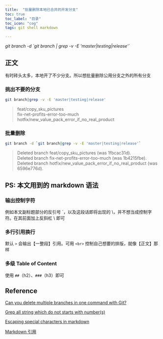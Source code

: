 ```yaml
---
title:  "批量删除本地已合并的开发分支"
toc: true
toc_label: "目录"
toc_icon: "cog"
tags: git shell markdown

---
```


*git branch -d \`git branch | grep -v -E 'master|testing|release'\`*

## 正文

有时砖头太多，本地开了不少分支。所以想批量删除公用分支之外的所有分支

### 挑出不要的分支

```bash
git branch|grep -v -E 'master|testing|release'
```

>   feat/copy_sku_pictures<br>
>   fix-net-profits-error-too-much<br>
>   hotfix/new_value_pack_error_if_no_real_product

### 批量删除

```bash
git branch -d `git branch|grep -v -E 'master|testing|release'`
```

> Deleted branch feat/copy_sku_pictures (was 1fbcac31d).<br>
> Deleted branch fix-net-profits-error-too-much (was 1b4215fbe).<br>
> Deleted branch hotfix/new_value_pack_error_if_no_real_product (was 6596e776d).

## PS: 本文用到的 markdown 语法

### 输出控制字符

例如本文副标题部分的反引号 \`，以及这段话即将出现的 \\，并不想当成控制字符。在其前面加上反斜杠 \\ 即可

### 多行引用换行

默认 `>` 会输出【一整段】引用。可用 `<br>` 控制自己想要的排版，就像【正文】那样

### 多级 Table of Content

使用 `##`（h2）、`###`（h3）即可

## Reference

[Can you delete multiple branches in one command with Git?](https://stackoverflow.com/questions/3670355/can-you-delete-multiple-branches-in-one-command-with-git)

[Grep all string which do not starts with number(s)](https://unix.stackexchange.com/questions/186821/grep-all-string-which-do-not-starts-with-numbers)

[Escaping special characters in markdown](http://tech.saigonist.com/b/code/escaping-special-characters-markdown.html)

[Markdown 引用](https://www.jianshu.com/p/d87d7d2dcea9)
